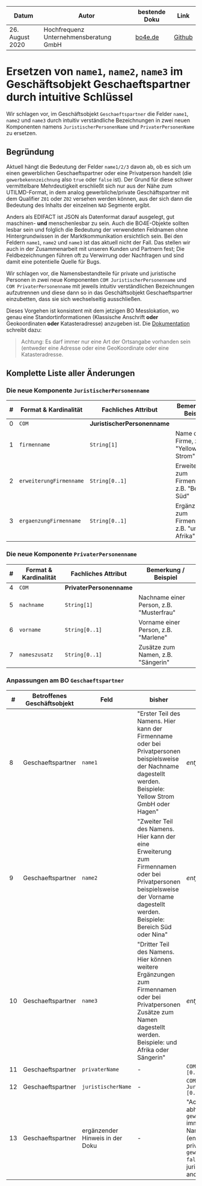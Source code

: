 |**Datum**|**Autor**|**bestende Doku**|**Link**|
|---------|---------|-----------------|--------|
|26. August 2020|Hochfrequenz Unternehmensberatung GmbH|[bo4e.de](https://www.bo4e.de/dokumentation/geschaeftsobjekte/bo-geschaftspartner)|[Github](https://github.com/Hochfrequenz/bo4e-modification-proposals/blob/master/markdown/geschaeftspartner_name123.md)|

# Ersetzen von `name1`, `name2`, `name3` im Geschäftsobjekt Geschaeftspartner durch intuitive Schlüssel
Wir schlagen vor, im Geschäftsobjekt `Geschaeftspartner` die Felder `name1`, `name2` und `name3` durch intuitiv verständliche Bezeichnungen in zwei neuen Komponenten namens `JuristischerPersonenName` und `PrivaterPersonenName` zu ersetzen.
 
## Begründung
Aktuell hängt die Bedeutung der Felder `name1/2/3` davon ab, ob es sich um einen gewerblichen Geschaeftspartner oder eine Privatperson handelt (die `gewerbekennzeichnung` also `true` oder `false` ist). Der Grund für diese schwer vermittelbare Mehrdeutigkeit erschließt sich nur aus der Nähe zum UTILMD-Format, in dem analog gewerbliche/private Geschäftspartner mit dem Qualifier `Z01` oder `Z02` versehen werden können, aus der sich dann die Bedeutung des Inhalts der einzelnen `NAD` Segmente ergibt.

Anders als EDIFACT ist JSON als Datenformat darauf ausgelegt, gut maschinen- **und** menschenlesbar zu sein. Auch die BO4E-Objekte sollten lesbar sein und folglich die Bedeutung der verwendeten Feldnamen ohne Hintergrundwissen in der Marktkommunikation ersichtlich sein. Bei den Feldern `name1`, `name2` und `name3` ist das aktuell nicht der Fall. Das stellen wir auch in der Zusammenarbeit mit unseren Kunden und Partnern fest; Die Feldbezeichnungen führen oft zu Verwirrung oder Nachfragen und sind damit eine potentielle Quelle für Bugs.

Wir schlagen vor, die Namensbestandteile für private und juristische Personen in zwei neue Komponenten `COM JuristischerPersonenname` und `COM PrivaterPersonenname` mit jeweils intuitiv verständlichen Bezeichnungen aufzutrennen und diese dann so in das Geschäftsobjekt Geschaeftspartner einzubetten, dass sie sich wechselseitig ausschließen. 

Dieses Vorgehen ist konsistent mit dem jetzigen BO Messlokation, wo genau eine Standortinformationen (Klassische Anschrift **oder** Geokoordinaten **oder** Katasteradresse) anzugeben ist. Die [Dokumentation](https://www.bo4e.de/dokumentation/geschaeftsobjekte/bo-messlokation) schreibt dazu:

> Achtung: Es darf immer nur eine Art der Ortsangabe vorhanden sein (entweder eine Adresse oder eine GeoKoordinate oder eine Katasteradresse.


## Komplette Liste aller Änderungen

### Die neue Komponente `JuristischerPersonenname`
|**\#**|**Format & Kardinalität**|**Fachliches Attribut**|**Bemerkung / Beispiel**|
|------|-------------------------|-----------------------|------------------------|
|0|`COM`|**JuristischerPersonenname**|
|1|`firmenname`|`String[1]`| Name der Firme, z.B. "Yellow Strom"|
|2|`erweiterungFirmenname`|`String[0..1]`| Erweiterung zum Firmennamen, z.B. "Bereich Süd"|
|3|`ergaenzungFirmenname`|`String[0..1]`| Ergänzungen zum Firmennamen, z.B. "und Afrika"|

### Die neue Komponente `PrivaterPersonenname`
|**\#**|**Format & Kardinalität**|**Fachliches Attribut**|**Bemerkung / Beispiel**|
|------|-------------------------|-----------------------|------------------------|
|4|`COM`|**PrivaterPersonenname**|
|5|`nachname`|`String[1]`| Nachname einer Person, z.B. "Musterfrau"|
|6|`vorname`|`String[0..1]`| Vorname einer Person, z.B. "Marlene"|
|7|`nameszusatz`|`String[0..1]`| Zusätze zum Namen, z.B. "Sängerin"|


### Anpassungen am BO `Geschaeftspartner`
|**\#**|**Betroffenes Geschäftsobjekt**|**Feld**|**bisher**|**neu**|
|------|-------------------------------|--------|----------|-----------|
|8| Geschaeftspartner | `name1` | "Erster Teil des Namens. Hier kann der Firmenname oder bei Privatpersonen beispielsweise der Nachname dagestellt werden. Beispiele: Yellow Strom GmbH oder Hagen" | _entfällt_ |
|9| Geschaeftspartner | `name2` | "Zweiter Teil des Namens. Hier kann der eine Erweiterung zum Firmennamen oder bei Privatpersonen beispielsweise der Vorname dagestellt werden. Beispiele: Bereich Süd oder Nina" | _entfällt_ |
|10| Geschaeftspartner | `name3` | "Dritter Teil des Namens. Hier können weitere Ergänzungen zum Firmennamen oder bei Privatpersonen Zusätze zum Namen dagestellt werden. Beispiele: und Afrika oder Sängerin" | _entfällt_ |
|11| Geschaeftspartner | `privaterName` | - | `COM PrivaterPersonenname [0..1]` |
|12| Geschaeftspartner | `juristischerName` | - | `COM JuristischerPersonenname [0..1]` |
|13| Geschaeftspartner | ergänzender Hinweis in der Doku | - | "Achtung: Es muss abhängig von der `gewerbekennzeichnung` immer genau eine Art des Namens vorhanden sein (entweder ein privaterName falls `gewerbekennzeichnung` `false` ist oder oder ein juristischerName andernfalls)." |
